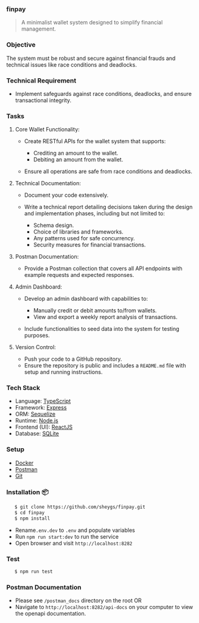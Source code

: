 ### finpay

> A minimalist wallet system designed to simplify financial management.

### Objective

The system must be robust and secure against financial frauds and technical issues like race conditions and deadlocks.

### Technical Requirement

- Implement safeguards against race conditions, deadlocks, and ensure
  transactional integrity.

### Tasks

1. Core Wallet Functionality:

   - Create RESTful APIs for the wallet system that supports:

     - Crediting an amount to the wallet.
     - Debiting an amount from the wallet.

   - Ensure all operations are safe from race conditions and deadlocks.

2. Technical Documentation:

   - Document your code extensively.
   - Write a technical report detailing decisions taken during the design and
     implementation phases, including but not limited to:

     - Schema design.
     - Choice of libraries and frameworks.
     - Any patterns used for safe concurrency.
     - Security measures for financial transactions.

3. Postman Documentation:

   - Provide a Postman collection that covers all API endpoints with example requests and expected responses.

4. Admin Dashboard:

   - Develop an admin dashboard with capabilities to:

     - Manually credit or debit amounts to/from wallets.
     - View and export a weekly report analysis of transactions.

   - Include functionalities to seed data into the system for testing purposes.

5. Version Control:

   - Push your code to a GitHub repository.
   - Ensure the repository is public and includes a `README.md` file with setup and
     running instructions.

### Tech Stack

- Language: [TypeScript](https://www.typescriptlang.org/)
- Framework: [Express](https://expressjs.com/)
- ORM: [Sequelize](https://sequelize.org/)
- Runtime: [Node.js](https://nodejs.org/en)
- Frontend (UI): [ReactJS](https://react.dev/)
- Database: [SQLite](https://sqlite.org/)

### Setup

- [Docker](https://www.docker.com/)
- [Postman](https://www.postman.com/downloads/)
- [Git](https://git-scm.com/downloads)

### Installation 📦

```bash
   $ git clone https://github.com/sheygs/finpay.git
   $ cd finpay
   $ npm install
```

- Rename`.env.dev` to `.env` and populate variables
- Run `npm run start:dev` to run the service
- Open browser and visit `http://localhost:8282`

### Test

```bash
   $ npm run test
```

### Postman Documentation

- Please see `/postman_docs` directory on the root OR
- Navigate to `http://localhost:8282/api-docs` on your computer to view the openapi documentation.
